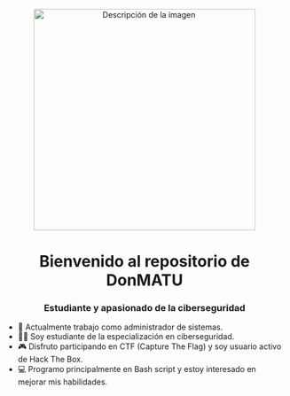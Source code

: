 <!-- Encabezado con imagen centrada -->
<!-- Imagen centrada con tamaño reducido -->
<p align="center">
  <img src="https://github.com/DonMATU/DonMATU/assets/125612195/9a6c7403-d2db-43fd-92cf-3eafb864b5e5" width="400" alt="Descripción de la imagen">
</p>

<!-- Títulos centrados -->
<h1 align="center">Bienvenido al repositorio de DonMATU</h1>
<h3 align="center">Estudiante y apasionado de la ciberseguridad</h3>

<!-- Contenido principal en una lista desordenada -->
<ul>
  <li>🌱 Actualmente trabajo como administrador de sistemas.</li>
  <li>🧑‍🎓 Soy estudiante de la especialización en ciberseguridad.</li>
  <li>🎮 Disfruto participando en CTF (Capture The Flag) y soy usuario activo de Hack The Box.</li>
  <li>💻 Programo principalmente en Bash script y estoy interesado en mejorar mis habilidades.</li>
</ul>

<!-- 

IMAGEN ORIGINAL
<p align="center">
  <img src="https://github.com/7oSkaaa/7oSkaaa/blob/main/Images/about_me.gif?raw=true" width="300" alt="About Me">
</p>



Imagen adicional (puedes cambiar la URL de la imagen según tus necesidades) 
<p align="center">
  <img src="https://github.com/7oSkaaa/7oSkaaa/blob/main/Images/about_me.gif?raw=true" width="300" alt="GIF de GIPHY">
</p>

---
-->
